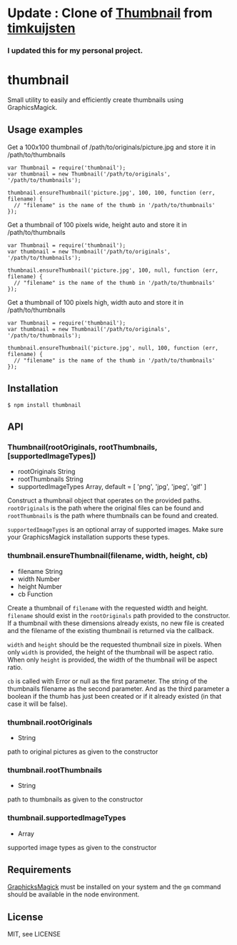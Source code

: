 # Update : Clone of [Thumbnail](https://www.npmjs.com/package/thumbnail) from [timkuijsten](https://www.npmjs.com/~timkuijsten)

### I updated this for my personal project.

# thumbnail

Small utility to easily and efficiently create thumbnails using GraphicsMagick.

## Usage examples

Get a 100x100 thumbnail of /path/to/originals/picture.jpg and store it in /path/to/thumbnails

    var Thumbnail = require('thumbnail');
    var thumbnail = new Thumbnail('/path/to/originals', '/path/to/thumbnails');

    thumbnail.ensureThumbnail('picture.jpg', 100, 100, function (err, filename) {
      // "filename" is the name of the thumb in '/path/to/thumbnails'
    });

Get a thumbnail of 100 pixels wide, height auto and store it in /path/to/thumbnails

    var Thumbnail = require('thumbnail');
    var thumbnail = new Thumbnail('/path/to/originals', '/path/to/thumbnails');

    thumbnail.ensureThumbnail('picture.jpg', 100, null, function (err, filename) {
      // "filename" is the name of the thumb in '/path/to/thumbnails'
    });

Get a thumbnail of 100 pixels high, width auto and store it in /path/to/thumbnails

    var Thumbnail = require('thumbnail');
    var thumbnail = new Thumbnail('/path/to/originals', '/path/to/thumbnails');

    thumbnail.ensureThumbnail('picture.jpg', null, 100, function (err, filename) {
      // "filename" is the name of the thumb in '/path/to/thumbnails'
    });

## Installation

    $ npm install thumbnail

## API

### Thumbnail(rootOriginals, rootThumbnails, [supportedImageTypes])
* rootOriginals String
* rootThumbnails String
* supportedImageTypes Array, default = [ 'png', 'jpg', 'jpeg', 'gif' ]

Construct a thumbnail object that operates on the provided paths. `rootOriginals` is the path where the original
files can be found and `rootThumbnails` is the path where thumbnails can be found and created.

`supportedImageTypes` is an optional array of supported images. Make sure your GraphicsMagick installation supports these types.

### thumbnail.ensureThumbnail(filename, width, height, cb)
* filename String
* width Number
* height Number
* cb Function

Create a thumbnail of `filename` with the requested width and height. `filename` should exist
in the `rootOriginals` path provided to the constructor. If a thumbnail with these
dimensions already exists, no new file is created and the filename of the existing thumbnail
is returned via the callback.

`width` and `height` should be the requested thumbnail size in pixels. When only `width` is provided, the height of the thumbnail
will be aspect ratio. When only `height` is provided, the width of the thumbnail will be aspect ratio.

`cb` is called with Error or null as the first parameter. The string of the thumbnails filename
as the second parameter. And as the third parameter a boolean if the thumb has just been created
or if it already existed (in that case it will be false).

### thumbnail.rootOriginals
* String

path to original pictures as given to the constructor

### thumbnail.rootThumbnails
* String

path to thumbnails as given to the constructor

### thumbnail.supportedImageTypes
* Array

supported image types as given to the constructor

## Requirements

[GraphicksMagick](http://www.graphicsmagick.org/) must be installed on your system and the `gm` command should be available in the node environment. 

## License

MIT, see LICENSE

